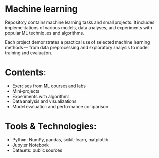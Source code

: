 # Machine learning 
Repository contains machine learning tasks and small projects. It includes implementations of various models, data analyses, and experiments with popular ML techniques and algorithms.

Each project demonstrates a practical use of selected machine learning methods — from data preprocessing and exploratory analysis to model training and evaluation.

# Contents:
- Exercises from ML courses and labs
- Mini-projects
- Experiments with algorithms
- Data analysis and visualizations
- Model evaluation and performance comparison

# Tools & Technologies:
- Python: NumPy, pandas, scikit-learn, matplotlib
- Jupyter Notebook
- Datasets: public sources

